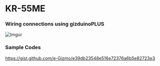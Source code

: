# KR-55ME
### Wiring connections using gizduinoPLUS
![Imgur](http://i.imgur.com/Dtk8kiQ.png)

### Sample Codes
https://gist.github.com/e-Gizmo/e39db23548e516e72376a6b5e82723e3
